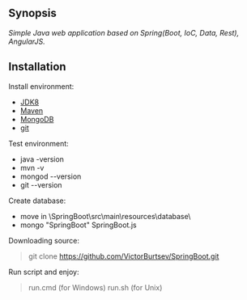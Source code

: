 ## Synopsis

*Simple Java web application based on Spring(Boot, IoC, Data, Rest), AngularJS.*

## Installation

 Install environment:
 
* [JDK8](http://www.oracle.com/technetwork/java/javase/downloads/index.html)
* [Maven](https://maven.apache.org/download.cgi)
* [MongoDB](https://www.mongodb.com/download-center?jmp=nav)
* [git](https://git-scm.com/downloads)

Test environment:

* java -version
* mvn -v
* mongod --version
* git --version

Create database:

* move in \SpringBoot\src\main\resources\database\
* mongo "SpringBoot" SpringBoot.js

Downloading source:

> git clone https://github.com/VictorBurtsev/SpringBoot.git

Run script and enjoy:

> run.cmd (for Windows)
> run.sh (for Unix)